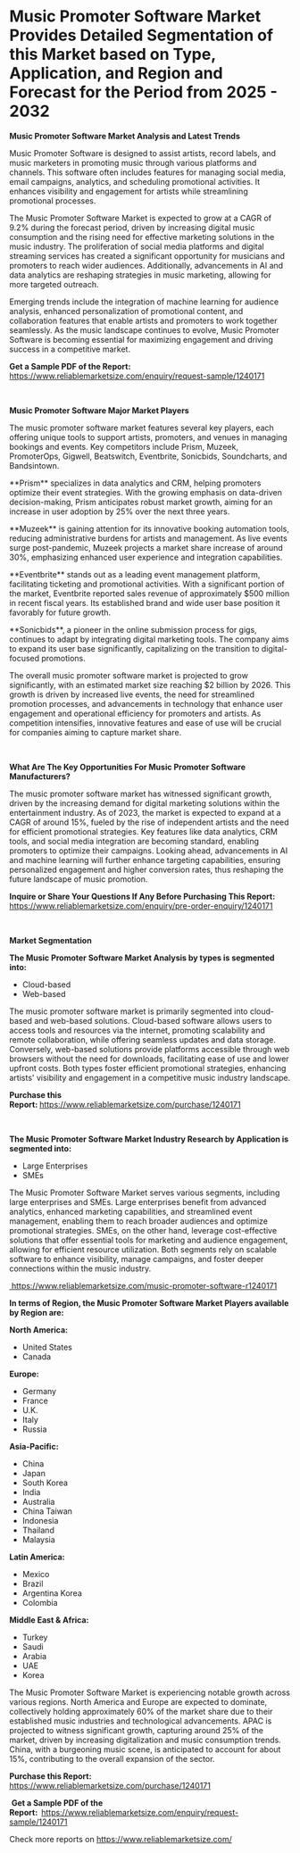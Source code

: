 <p><h1>Music Promoter Software Market Provides Detailed Segmentation of this Market based on Type, Application, and Region and Forecast for the Period from 2025 - 2032</h1></p><p><strong>Music Promoter Software Market Analysis and Latest Trends</strong></p>
<p><p>Music Promoter Software is designed to assist artists, record labels, and music marketers in promoting music through various platforms and channels. This software often includes features for managing social media, email campaigns, analytics, and scheduling promotional activities. It enhances visibility and engagement for artists while streamlining promotional processes.</p><p>The Music Promoter Software Market is expected to grow at a CAGR of 9.2% during the forecast period, driven by increasing digital music consumption and the rising need for effective marketing solutions in the music industry. The proliferation of social media platforms and digital streaming services has created a significant opportunity for musicians and promoters to reach wider audiences. Additionally, advancements in AI and data analytics are reshaping strategies in music marketing, allowing for more targeted outreach.</p><p>Emerging trends include the integration of machine learning for audience analysis, enhanced personalization of promotional content, and collaboration features that enable artists and promoters to work together seamlessly. As the music landscape continues to evolve, Music Promoter Software is becoming essential for maximizing engagement and driving success in a competitive market.</p></p>
<p><strong>Get a Sample PDF of the Report:&nbsp;</strong> <a href="https://www.reliablemarketsize.com/enquiry/request-sample/1240171?utm_campaign=2843&utm_medium=2&utm_source=Github&utm_content=ia&utm_term=10032025&utm_id=music-promoter-software">https://www.reliablemarketsize.com/enquiry/request-sample/1240171</a></p>
<p>&nbsp;</p>
<p><strong>Music Promoter Software Major Market Players</strong></p>
<p><p>The music promoter software market features several key players, each offering unique tools to support artists, promoters, and venues in managing bookings and events. Key competitors include Prism, Muzeek, PromoterOps, Gigwell, Beatswitch, Eventbrite, Sonicbids, Soundcharts, and Bandsintown.</p><p>**Prism** specializes in data analytics and CRM, helping promoters optimize their event strategies. With the growing emphasis on data-driven decision-making, Prism anticipates robust market growth, aiming for an increase in user adoption by 25% over the next three years.</p><p>**Muzeek** is gaining attention for its innovative booking automation tools, reducing administrative burdens for artists and management. As live events surge post-pandemic, Muzeek projects a market share increase of around 30%, emphasizing enhanced user experience and integration capabilities.</p><p>**Eventbrite** stands out as a leading event management platform, facilitating ticketing and promotional activities. With a significant portion of the market, Eventbrite reported sales revenue of approximately $500 million in recent fiscal years. Its established brand and wide user base position it favorably for future growth.</p><p>**Sonicbids**, a pioneer in the online submission process for gigs, continues to adapt by integrating digital marketing tools. The company aims to expand its user base significantly, capitalizing on the transition to digital-focused promotions.</p><p>The overall music promoter software market is projected to grow significantly, with an estimated market size reaching $2 billion by 2026. This growth is driven by increased live events, the need for streamlined promotion processes, and advancements in technology that enhance user engagement and operational efficiency for promoters and artists. As competition intensifies, innovative features and ease of use will be crucial for companies aiming to capture market share.</p></p>
<p>&nbsp;</p>
<p><strong>What Are The Key Opportunities For Music Promoter Software Manufacturers?</strong></p>
<p><p>The music promoter software market has witnessed significant growth, driven by the increasing demand for digital marketing solutions within the entertainment industry. As of 2023, the market is expected to expand at a CAGR of around 15%, fueled by the rise of independent artists and the need for efficient promotional strategies. Key features like data analytics, CRM tools, and social media integration are becoming standard, enabling promoters to optimize their campaigns. Looking ahead, advancements in AI and machine learning will further enhance targeting capabilities, ensuring personalized engagement and higher conversion rates, thus reshaping the future landscape of music promotion.</p></p>
<p><strong>Inquire or Share Your Questions If Any Before Purchasing This Report:</strong> <a href="https://www.reliablemarketsize.com/enquiry/pre-order-enquiry/1240171?utm_campaign=2843&utm_medium=2&utm_source=Github&utm_content=ia&utm_term=10032025&utm_id=music-promoter-software">https://www.reliablemarketsize.com/enquiry/pre-order-enquiry/1240171</a></p>
<p>&nbsp;</p>
<p><strong>Market Segmentation</strong></p>
<p><strong>The Music Promoter Software Market Analysis by types is segmented into:</strong></p>
<p><ul><li>Cloud-based</li><li>Web-based</li></ul></p>
<p><p>The music promoter software market is primarily segmented into cloud-based and web-based solutions. Cloud-based software allows users to access tools and resources via the internet, promoting scalability and remote collaboration, while offering seamless updates and data storage. Conversely, web-based solutions provide platforms accessible through web browsers without the need for downloads, facilitating ease of use and lower upfront costs. Both types foster efficient promotional strategies, enhancing artists' visibility and engagement in a competitive music industry landscape.</p></p>
<p><strong>Purchase this Report:&nbsp;</strong><a href="https://www.reliablemarketsize.com/purchase/1240171?utm_campaign=2843&utm_medium=2&utm_source=Github&utm_content=ia&utm_term=10032025&utm_id=music-promoter-software">https://www.reliablemarketsize.com/purchase/1240171</a></p>
<p>&nbsp;</p>
<p><strong>The Music Promoter Software Market Industry Research by Application is segmented into:</strong></p>
<p><ul><li>Large Enterprises</li><li>SMEs</li></ul></p>
<p><p>The Music Promoter Software Market serves various segments, including large enterprises and SMEs. Large enterprises benefit from advanced analytics, enhanced marketing capabilities, and streamlined event management, enabling them to reach broader audiences and optimize promotional strategies. SMEs, on the other hand, leverage cost-effective solutions that offer essential tools for marketing and audience engagement, allowing for efficient resource utilization. Both segments rely on scalable software to enhance visibility, manage campaigns, and foster deeper connections within the music industry.</p></p>
<p><a href="https://www.reliablemarketsize.com/music-promoter-software-r1240171?utm_campaign=2843&utm_medium=2&utm_source=Github&utm_content=ia&utm_term=10032025&utm_id=music-promoter-software">&nbsp;https://www.reliablemarketsize.com/music-promoter-software-r1240171</a></p>
<p><strong>In terms of Region, the Music Promoter Software Market Players available by Region are:</strong></p>
<p>
    <p> <strong> North America: </strong>
        <ul>
            <li>United States</li>
            <li>Canada</li>
        </ul>
        </p> 
    <p> <strong> Europe: </strong>
        <ul>
            <li>Germany</li>
            <li>France</li>
            <li>U.K.</li>
            <li>Italy</li>
            <li>Russia</li>
        </ul>
        </p> 
    <p> <strong> Asia-Pacific: </strong>
        <ul>
            <li>China</li>
            <li>Japan</li>
            <li>South Korea</li>
            <li>India</li>
            <li>Australia</li>
            <li>China Taiwan</li>
            <li>Indonesia</li>
            <li>Thailand</li>
            <li>Malaysia</li>
        </ul>
        </p> 
    <p> <strong> Latin America: </strong>
        <ul>
            <li>Mexico</li>
            <li>Brazil</li>
            <li>Argentina Korea</li>
            <li>Colombia</li>
        </ul>
        </p> 
    <p> <strong> Middle East & Africa: </strong>
        <ul>
            <li>Turkey</li>
            <li>Saudi</li>
            <li>Arabia</li>
            <li>UAE</li>
            <li>Korea</li>
        </ul>
    </p>
    </p>
<p><p>The Music Promoter Software Market is experiencing notable growth across various regions. North America and Europe are expected to dominate, collectively holding approximately 60% of the market share due to their established music industries and technological advancements. APAC is projected to witness significant growth, capturing around 25% of the market, driven by increasing digitalization and music consumption trends. China, with a burgeoning music scene, is anticipated to account for about 15%, contributing to the overall expansion of the sector.</p></p>
<p><strong>Purchase this Report: </strong><a href="https://www.reliablemarketsize.com/purchase/1240171?utm_campaign=2843&utm_medium=2&utm_source=Github&utm_content=ia&utm_term=10032025&utm_id=music-promoter-software">https://www.reliablemarketsize.com/purchase/1240171</a></p>
<p>&nbsp;<strong>Get a Sample PDF of the Report:&nbsp;&nbsp;</strong><a href="https://www.reliablemarketsize.com/enquiry/request-sample/1240171?utm_campaign=2843&utm_medium=2&utm_source=Github&utm_content=ia&utm_term=10032025&utm_id=music-promoter-software">https://www.reliablemarketsize.com/enquiry/request-sample/1240171</a></p>
<p><strong></strong></p>
<p>Check more reports on <a href="https://www.reliablemarketsize.com/?utm_campaign=2843&utm_medium=2&utm_source=Github&utm_content=ia&utm_term=10032025&utm_id=music-promoter-software">https://www.reliablemarketsize.com/</a></p>